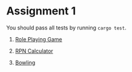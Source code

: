 # Assignment 1

You should pass all tests by running `cargo test`.

1. [Role Playing Game](./prob1)

2. [RPN Calculator](./prob2)

3. [Bowling](./prob3)